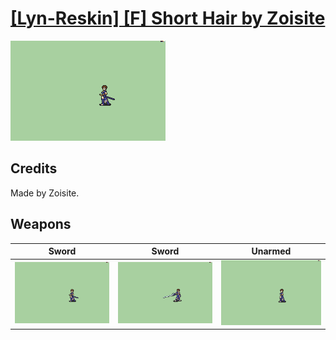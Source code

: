 # [\[Lyn-Reskin\] \[F\] Short Hair by Zoisite](./)

<img src="./1.%20Sword/Sword_000.png" alt="[Lyn-Reskin] [F] Short Hair by Zoisite standing" />

## Credits

Made by Zoisite.

## Weapons


|Sword |Sword |Unarmed |
|  :---: | :---: | :---: |
| <img alt="Sword animation" src="./1.%20Sword/Sword.gif" /> | <img alt="Sword animation" src="./1.%20Sword%20(Sol%20Katti)/Sword.gif" /> | <img alt="Unarmed animation" src="./8.%20Unarmed/Unarmed.gif" /> |

